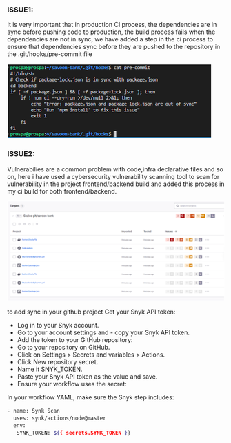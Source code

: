 ### ISSUE1: 
It is very important that in production CI process, the dependencies are in sync before pushing code to production, the build process fails when the dependencies are not in sync, we have added a step in the ci process to ensure that dependencies sync before they are pushed to the repository in the .git/hooks/pre-commit file

![package.lock](images/package.lock%20sync.png)

### ISSUE2:
Vulnerabilies are a common problem with code,infra declarative files and so on, here i have used a cybersecurity vulnerability scanning tool to scan for vulnerability in the project frontend/backend build and added this process in my ci build for both frontend/backend.

![synk-report](images/sync-report.png)

to add sync in your github project
Get your Snyk API token:

- Log in to your Snyk account.
- Go to your account settings and - copy your Snyk API token.
- Add the token to your GitHub repository:
- Go to your repository on GitHub.
- Click on Settings > Secrets and variables > Actions.
- Click New repository secret.
- Name it SNYK_TOKEN.
- Paste your Snyk API token as the value and save.
- Ensure your workflow uses the secret:

In your workflow YAML, make sure the Snyk step includes:

```bash
- name: Synk Scan
  uses: synk/actions/node@master
  env:
   SYNK_TOKEN: ${{ secrets.SYNK_TOKEN }}
```
